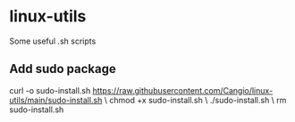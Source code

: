 # linux-utils
Some useful .sh scripts

## Add sudo package
curl -o sudo-install.sh https://raw.githubusercontent.com/Cangio/linux-utils/main/sudo-install.sh \ chmod +x sudo-install.sh \ ./sudo-install.sh \ rm sudo-install.sh
